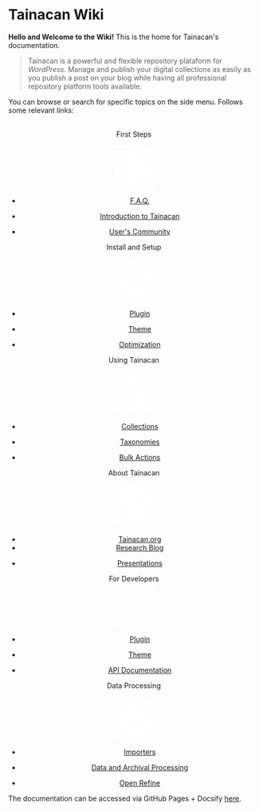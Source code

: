 # Tainacan Wiki

**Hello and Welcome to the Wiki!** This is the home for Tainacan's documentation.

> Tainacan is a powerful and flexible repository plataform for *WordPress*. Manage and publish your digital collections as easily as you publish a post on your blog while having all professional repository platform tools available. 

You can browse or search for specific topics on the side menu. Follows some relevant links:
<br>
<br>
<div class="home-row clearfix" style="text-align:center">
    <div class="home-col">
        <div class="panel home-panel">
            <div class="panel-heading">First Steps</div>
<div class="panel-body">

![First Steps](/_assets/images/Primeiros_passos.png ":no-zoom")

</div>
            <ul class="list-group">
<li class="list-group-item">

[F.A.Q.](faq)

</li>
<li class="list-group-item">

[Introduction to Tainacan](introduction)

</li>
                <li class="list-group-item"><a title="Email List of the User's Community" href="https://lists.riseup.net/www/subscribe/tainacan">User's Community</a></li>
            </ul>
        </div>
    </div>
    <div class="home-col">
        <div class="panel home-panel">
            <div class="panel-heading">Install and Setup</div>
<div class="panel-body">

![Install and Setup](/_assets/images/Instalacao_e_configuracoes.png ":no-zoom")

</div>
            <ul class="list-group">
<li class="list-group-item">

[Plugin](tainacan)

</li>
<li class="list-group-item">

[Theme](theme)

</li>
<li class="list-group-item">

[Optimization](optimization)

</li>
            </ul>
        </div>
    </div>
    <div class="home-col">
        <div class="panel home-panel">
            <div class="panel-heading">Using Tainacan</div>
<div class="panel-body">

![Using Tainacan](/_assets/images/Usando_a_plataforma.png ":no-zoom")

</div>
            <ul class="list-group">
<li class="list-group-item">

[Collections](collections)

</li>
<li class="list-group-item">

[Taxonomies](taxonomies)

</li>
<li class="list-group-item">

[Bulk Actions](bulk-actions)

</li>
            </ul>
        </div>
    </div>
    <div class="home-col">
        <div class="panel home-panel">
            <div class="panel-heading">About Tainacan</div>
<div class="panel-body">

![About Tainacan](/_assets/images/Sobre_o_tainacan.png ":no-zoom")

</div>
            <ul class="list-group">
                <li class="list-group-item"><a title="Tainacan's Oficial Website" href="https://tainacan.org">Tainacan.org</a></li>
                <li class="list-group-item"><a title="Research Blog" href="http://pesquisa.medialab.ufg.br/">Research Blog</a></li>
<li class="list-group-item">

[Presentations](presentations)

</li>
            </ul>
        </div>
    </div>
    <div class="home-col">
        <div class="panel home-panel">
            <div class="panel-heading">For Developers</div>
<div class="panel-body">

![For Developers](/_assets/images/Para_desenvolvedores.png ":no-zoom")

</div>
            <ul class="list-group">
<li class="list-group-item">

[Plugin](/dev/)

</li>
<li class="list-group-item">

[Theme](/dev/)

</li>
                <li class="list-group-item"><a title="API Documentation" href="https://tainacan.org/api-docs/">API Documentation</a></a></li>
            </ul>
        </div>
    </div>
    <div class="home-col">
        <div class="panel home-panel">
            <div class="panel-heading">Data Processing</div>
<div class="panel-body">

![Data Processing](/_assets/images/Tratamento_de_dados.png ":no-zoom")

</div>
            <ul class="list-group">
<li class="list-group-item">

[Importers](importers)

</li>
<li class="list-group-item">

[Data and Archival Processing](data-processing)

</li>
                <li class="list-group-item"><a title="Open Refine" href="http://openrefine.org/">Open Refine</a></li>
            </ul> 
        </div>
    </div>
</div>

The documentation can be accessed via GitHub Pages + Docsify [here](/).
